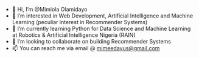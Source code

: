 - 👋 Hi, I’m @Mimiola Olamidayo
- 👀 I’m interested in Web Development, Artificial Intelligence and Machine Learning (peculiar interest in Recommender Systems)
- 🌱 I’m currently learning Python for Data Science and Machine Learning at Robotics & Artificial Intelligence Nigeria (RAIN)
- 💞️ I’m looking to collaborate on building Recommender Systems 
- 📫 You can reach me via email @ mimeedayus@gmail.com

<!---
Mimiola17/Mimiola17 is a ✨ special ✨ repository because its `README.md` (this file) appears on your GitHub profile.
You can click the Preview link to take a look at your changes.
--->
